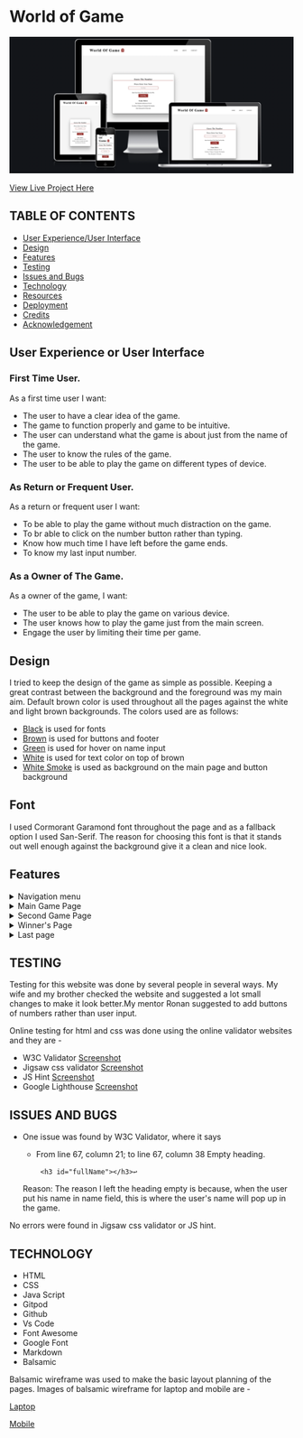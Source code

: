 # World of Game  
![Am i Responsive image](/assets/docs/responsive.png)

[View Live Project Here](https://shahid129.github.io/world-of-game/index.html)

## TABLE OF CONTENTS
- [User Experience/User Interface](#user-experience-or-user-interface)
- [Design](#design)
- [Features](#features)
- [Testing](#testing)
- [Issues and Bugs](#issues-and-bugs)
- [Technology](#echnology)
- [Resources](#resources)
- [Deployment](#deployment) 
- [Credits](#credits)
- [Acknowledgement](#acknowledgement)

## User Experience or User Interface
### First Time User.
As a first time user I want:
- The user to have a clear idea of the game.
- The game to function properly and game to be intuitive.
- The user can understand what the game is about just from the name of the game.
- The user to know the rules of the game.
- The user to be able to play the game on different types of device.

### As Return or Frequent User.
As a return or frequent user I want:
- To be able to play the game without much distraction on the game.
- To br able to click on the number button rather than typing.
- Know how much time I have left before the game ends.
- To know my last input number.

### As a Owner of The Game.
As a owner of the game, I want:
- The user to be able to play the game on various device.
- The user knows how to play the game just from the main screen.
- Engage the user by limiting their time per game.

## Design
I tried to keep the design of the game as simple as possible. Keeping a great contrast between the background and the foreground was my main aim. Default brown color is used throughout all the pages against the white and light brown backgrounds.
The colors used are as follows:
- [Black](/assets/docs/black.png) is used for fonts  
- [Brown](assets/docs/brown.png) is used for buttons and footer 
-  [Green](assets/docs/green.png) is used for hover on name input
-  [White](assets/docs/white.png) is used for text color on top of brown
-  [White Smoke](assets/docs/white-smoke.png) is used as background on the main page and button background

## Font
I used Cormorant Garamond font throughout the page and as a fallback option I used San-Serif. The reason for choosing this font is that it stands out well enough against the background give it a clean and nice look.

## Features
<details>
<summary>Navigation menu </summary>

[Navigation menu](/assets/docs/navigation.png)
 is just on the top right of the corner. On a smaller device the menu turns into a [burger menu](/assets/docs/burger-menu.png). Help was taken to make the burger menu from a youtube video. After putting a lot of efforts and thought on how to code the burger menu, I came up with a way to code it. It worked well enough but there was a glitch in the code. That was the time I took help from this [video](https://www.youtube.com/watch?v=flItyHiDm7E)
</details>

<details>
<summary>Main Game Page</summary>

[The main game page ](/assets/docs/main-page.png)
is very simple, where the user is asked for their name. If no input is given, the Let's Play button remains inactive. The game rules are added on the main page as well, so the user does not need to go to any other pages to find out about the game.
</details>

<details>
<summary>Second Game Page</summary>

[Second Game Page](/assets/docs/second-game-page.png)
Second Game Page is very interactive with the user. The user have buttons to click on numbers. every time the user clicks on the number, a hint and the last number  is display on top. there is a timer on the right bottom. if the time ends, the game ends. 
</details>

<details>
<summary>Winner's Page</summary>

[Winner's Page](/assets/docs/win-page.png)
pops up when the user wins the game. it has a nice gif of trophy which would make the user motivated about the game. Also there is Restart button so, the uer can start the game if he wants to.
</details>

<details>
<summary>Last page</summary>

[Last Page](/assets/docs/lost-page.png)
pops up on losing the game. It provides the user with enough information for losing the game. The restart button appears at the bottom as well
</details>

## TESTING

Testing for this website was done by several people in several ways. My wife and my brother checked the website and suggested a lot small changes to make it look better.My mentor Ronan suggested to add buttons of numbers rather than user input.

Online testing for html and css was done using the online validator websites and they are -

- W3C Validator [Screenshot](assets/docs/w3c-validator.png)
- Jigsaw css validator [Screenshot](assets/docs/CSS-Validator%20.png)
- JS Hint [Screenshot](assets/docs/jshint.png)
- Google Lighthouse [Screenshot](assets/docs/google-lighthouse.png)

## ISSUES AND BUGS
 - One issue was found by W3C Validator, where it says
   - From line 67, column 21; to line 67, column 38
   Empty heading.

          <h3 id="fullName"></h3>↩

    Reason: The reason I left the heading empty is because, when the user put his name in name field, this is where the user's name will pop up in the game.

No errors were found in Jigsaw css validator or JS hint.

## TECHNOLOGY
- HTML
- CSS
- Java Script
- Gitpod
- Github
- Vs Code
- Font Awesome
- Google Font
- Markdown
- Balsamic

Balsamic wireframe was used to make the basic layout planning of the pages. Images of balsamic wireframe for laptop and mobile are -

[Laptop](assets/docs/balsamic-laptop.png)

[Mobile](assets/docs/balsamic-mobile.png)

